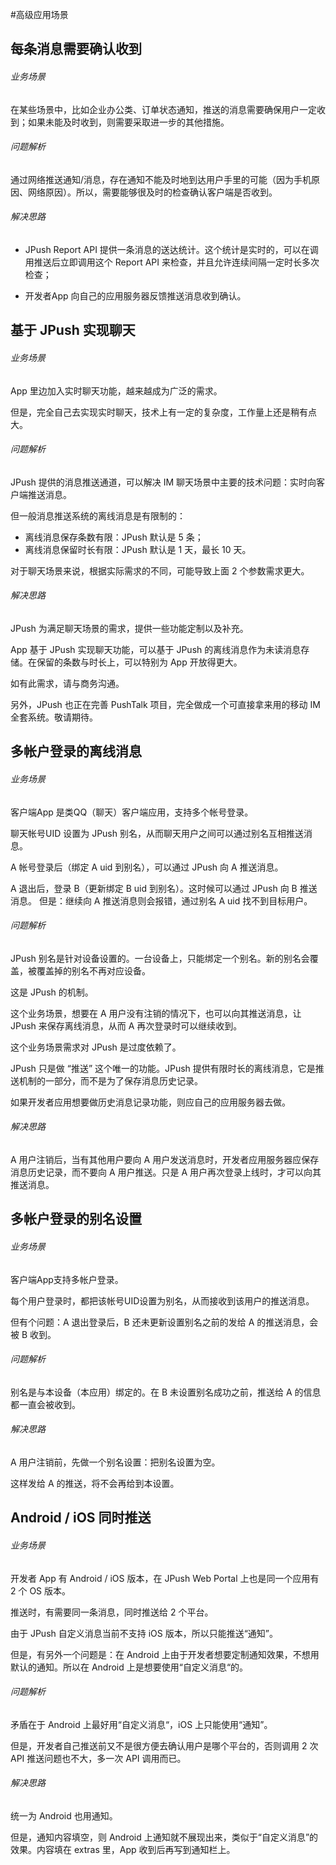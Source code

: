 #高级应用场景
## 每条消息需要确认收到
###### 业务场景

在某些场景中，比如企业办公类、订单状态通知，推送的消息需要确保用户一定收到；如果未能及时收到，则需要采取进一步的其他措施。

###### 问题解析

通过网络推送通知/消息，存在通知不能及时地到达用户手里的可能（因为手机原因、网络原因）。所以，需要能够很及时的检查确认客户端是否收到。

###### 解决思路

+ JPush Report API 提供一条消息的送达统计。这个统计是实时的，可以在调用推送后立即调用这个 Report API 来检查，并且允许连续间隔一定时长多次检查；

+ 开发者App 向自己的应用服务器反馈推送消息收到确认。

## 基于 JPush 实现聊天

###### 业务场景

App 里边加入实时聊天功能，越来越成为广泛的需求。

但是，完全自己去实现实时聊天，技术上有一定的复杂度，工作量上还是稍有点大。

###### 问题解析

JPush 提供的消息推送通道，可以解决 IM 聊天场景中主要的技术问题：实时向客户端推送消息。

但一般消息推送系统的离线消息是有限制的：

+ 离线消息保存条数有限：JPush 默认是 5 条；
+ 离线消息保留时长有限：JPush 默认是 1 天，最长 10 天。

对于聊天场景来说，根据实际需求的不同，可能导致上面 2 个参数需求更大。

###### 解决思路

JPush 为满足聊天场景的需求，提供一些功能定制以及补充。

App 基于 JPush 实现聊天功能，可以基于 JPush 的离线消息作为未读消息存储。在保留的条数与时长上，可以特别为 App 开放得更大。

如有此需求，请与商务沟通。

另外，JPush 也正在完善 PushTalk 项目，完全做成一个可直接拿来用的移动 IM 全套系统。敬请期待。


## 多帐户登录的离线消息

###### 业务场景

客户端App 是类QQ（聊天）客户端应用，支持多个帐号登录。

聊天帐号UID 设置为 JPush 别名，从而聊天用户之间可以通过别名互相推送消息。

A 帐号登录后（绑定 A uid 到别名），可以通过 JPush 向 A 推送消息。

A 退出后，登录 B（更新绑定 B uid 到别名）。这时候可以通过 JPush 向 B 推送消息。 但是：继续向 A 推送消息则会报错，通过别名 A uid 找不到目标用户。

###### 问题解析

JPush 别名是针对设备设置的。一台设备上，只能绑定一个别名。新的别名会覆盖，被覆盖掉的别名不再对应设备。

这是 JPush 的机制。

这个业务场景，想要在 A 用户没有注销的情况下，也可以向其推送消息，让 JPush 来保存离线消息，从而 A 再次登录时可以继续收到。

这个业务场景需求对 JPush 是过度依赖了。

JPush 只是做 “推送” 这个唯一的功能。JPush 提供有限时长的离线消息，它是推送机制的一部分，而不是为了保存消息历史记录。

如果开发者应用想要做历史消息记录功能，则应自己的应用服务器去做。

###### 解决思路

A 用户注销后，当有其他用户要向 A 用户发送消息时，开发者应用服务器应保存消息历史记录，而不要向 A 用户推送。只是 A 用户再次登录上线时，才可以向其推送消息。




## 多帐户登录的别名设置

###### 业务场景

客户端App支持多帐户登录。

每个用户登录时，都把该帐号UID设置为别名，从而接收到该用户的推送消息。

但有个问题：A 退出登录后，B 还未更新设置别名之前的发给 A 的推送消息，会被 B 收到。

###### 问题解析

别名是与本设备（本应用）绑定的。在 B 未设置别名成功之前，推送给 A 的信息都一直会被收到。

###### 解决思路

A 用户注销前，先做一个别名设置：把别名设置为空。

这样发给 A 的推送，将不会再给到本设置。



## Android / iOS 同时推送

###### 业务场景

开发者 App 有 Android / iOS 版本，在 JPush Web Portal 上也是同一个应用有 2 个 OS 版本。

推送时，有需要同一条消息，同时推送给 2 个平台。

由于 JPush 自定义消息当前不支持 iOS 版本，所以只能推送“通知”。

但是，有另外一个问题是：在 Android 上由于开发者想要定制通知效果，不想用默认的通知。所以在 Android 上是想要使用“自定义消息“的。

###### 问题解析

矛盾在于 Android 上最好用“自定义消息“，iOS 上只能使用“通知”。

但是，开发者自己推送前又不是很方便去确认用户是哪个平台的，否则调用 2 次 API 推送问题也不大，多一次 API 调用而已。

###### 解决思路

统一为 Android 也用通知。

但是，通知内容填空，则 Android 上通知就不展现出来，类似于“自定义消息”的效果。内容填在 extras 里，App 收到后再写到通知栏上。


